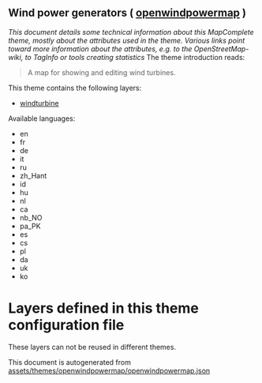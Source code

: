 [//]: # (WARNING: this file is automatically generated. Please find the sources at the bottom and edit those sources)

## Wind power generators ( [openwindpowermap](https://mapcomplete.org/openwindpowermap) )
_This document details some technical information about this MapComplete theme, mostly about the attributes used in the theme. Various links point toward more information about the attributes, e.g. to the OpenStreetMap-wiki, to TagInfo or tools creating statistics_
The theme introduction reads:

> A map for showing and editing wind turbines.

This theme contains the following layers:

 - [windturbine](../Layers/windturbine.md)

Available languages:

 - en
 - fr
 - de
 - it
 - ru
 - zh_Hant
 - id
 - hu
 - nl
 - ca
 - nb_NO
 - pa_PK
 - es
 - cs
 - pl
 - da
 - uk
 - ko

# Layers defined in this theme configuration file
These layers can not be reused in different themes.


This document is autogenerated from [assets/themes/openwindpowermap/openwindpowermap.json](https://github.com/pietervdvn/MapComplete/blob/develop/assets/themes/openwindpowermap/openwindpowermap.json)
